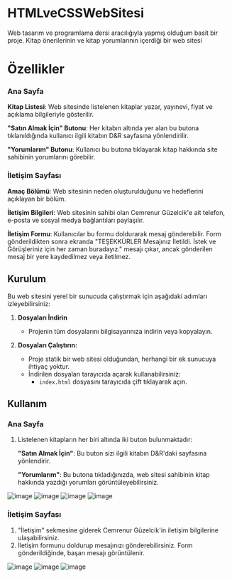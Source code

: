 # HTMLveCSSWebSitesi
 Web tasarım ve programlama dersi aracılığıyla yapmış olduğum basit bir proje. Kitap  önerilerinin ve kitap yorumlarının içerdiği bir web sitesi 

# Özellikler
### Ana Sayfa
**Kitap Listesi**: Web sitesinde listelenen kitaplar yazar, yayınevi, fiyat ve açıklama bilgileriyle gösterilir.

**"Satın Almak İçin" Butonu**: Her kitabın altında yer alan bu butona tıklanıldığında kullanıcı ilgili kitabın D&R sayfasına yönlendirilir.

**"Yorumlarım" Butonu**: Kullanıcı bu butona tıklayarak kitap hakkında site sahibinin yorumlarını görebilir.

### İletişim Sayfası
**Amaç Bölümü**: Web sitesinin neden oluşturulduğunu ve hedeflerini açıklayan bir bölüm.

**İletişim Bilgileri**: Web sitesinin sahibi olan Cemrenur Güzelcik'e ait telefon, e-posta ve sosyal medya bağlantıları paylaşılır.

**İletişim Formu**: Kullanıcılar bu formu doldurarak mesaj gönderebilir. Form gönderildikten sonra ekranda "TEŞEKKÜRLER Mesajınız İletildi. İstek ve Görüşleriniz için her zaman buradayız." mesajı çıkar, ancak gönderilen mesaj bir yere kaydedilmez veya iletilmez.


## Kurulum
Bu web sitesini yerel bir sunucuda çalıştırmak için aşağıdaki adımları izleyebilirsiniz:

1. **Dosyaları İndirin**
   - Projenin tüm dosyalarını bilgisayarınıza indirin veya kopyalayın.

2. **Dosyaları Çalıştırın:**
   - Proje statik bir web sitesi olduğundan, herhangi bir ek sunucuya ihtiyaç yoktur. 
   - İndirilen dosyaları tarayıcıda açarak kullanabilirsiniz:
     - `index.html` dosyasını tarayıcıda çift tıklayarak açın.


## Kullanım
### Ana Sayfa
1. Listelenen kitapların her biri altında iki buton bulunmaktadır:

   **"Satın Almak İçin"**: Bu buton sizi ilgili kitabın D&R'daki sayfasına yönlendirir.
   
   **"Yorumlarım"**: Bu butona tıkladığınızda, web sitesi sahibinin kitap hakkında yazdığı yorumları görüntüleyebilirsiniz.

  ![image](https://github.com/user-attachments/assets/db4778c3-1cdb-420d-a9bc-e02b8aff08c4)
  ![image](https://github.com/user-attachments/assets/bc0078b5-d496-4a3c-93f5-a3d2d38bf6cb)
  ![image](https://github.com/user-attachments/assets/c79458ad-1c3e-4ed3-af51-1f4707f211a7)
  ![image](https://github.com/user-attachments/assets/888ae988-0e10-43cc-934f-829f9bbaa5fc)

### İletişim Sayfası
1. "İletişim" sekmesine giderek Cemrenur Güzelcik'in iletişim bilgilerine ulaşabilirsiniz.
2. İletişim formunu doldurup mesajınızı gönderebilirsiniz. Form gönderildiğinde, başarı mesajı görüntülenir.

![image](https://github.com/user-attachments/assets/9847a898-a64b-4b87-9247-0a219f853b9a)
![image](https://github.com/user-attachments/assets/9a493d8b-77ab-4fe1-9f13-22d05ebb4c7f)
![image](https://github.com/user-attachments/assets/f38da17c-9f9d-4982-8be0-dc4222c74075)
